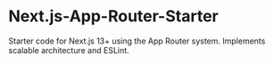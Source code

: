 # Next.js-App-Router-Starter
Starter code for Next.js 13+ using the App Router system. Implements scalable architecture and ESLint.
